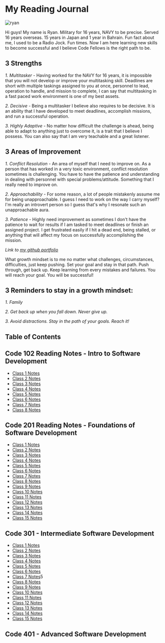 # My Reading Journal

![ryan](https://user-images.githubusercontent.com/120413183/207512966-b16be860-3e7a-499c-9e4f-a3362ef9db76.jpg)


Hi guys! My name is Ryan. Military for 16 years, NAVY to be precise. Served 16 years overseas. 15 years in Japan and 1 year in Bahrain. Fun fact about me, I used to be a Radio Jock. Fun times. Now I am here learning new skills to become successful and I believe Code Fellows is the right path to be.

## 3 Strengths

*1. Multitasker* - Having worked for the NAVY for 16 years, it is impossible that you will not develop or improve your multitasking skill. Deadlines are short with multiple taskings assigned to you at once, personnel to lead, operation to handle, and mission to complete, I can say that multitasking in a fast paced work environment is one of my best assets.

*2. Decisive* - Being a multitasker I believe also requires to be decisive. It is an ability that I have developed to meet deadlines, accomplish missions, and run a successful operation.

*3. Highly Adaptive* - No matter how difficult the challenge is ahead, being able to adapt to anything just to overcome it, is a trait that I believe I possess. You can also say that I am very teachable and a great listener.

## 3 Areas of Improvement

*1. Conflict Resolution* - An area of myself that I need to improve on. As a person that has worked in a very toxic environment, conflict resolution sometimes is challenging. You have to have the patience and understanding in dealing with personnel with special problems/attitude. Something that I really need to improve on.

*2. Approachability* - For some reason, a lot of people mistakenly assume me for being unapproachable. I guess I need to work on the way I carry myself? I'm really an introvert person so I guess that's why I resonate such an unapproachable aura.

*3. Patience* - Highly need improvement as sometimes I don't have the patience to wait for results if I am tasked to meet deadlines or finish an assigned project. I get frustrated easily if I hit a dead end, being stalled, or anything that will affect my focus on successfully accomplishing the mission.

*Link to [my github portfolio](https://github.com/Ryanb021)*

What growth mindset is to me no matter what challenges, circumstances, difficulties, just keep pushing. Set your goal and stay in that path. Push through, get back up. Keep learning from every mistakes and failures. You will reach your goal. You will be successful!

## 3 Reminders to stay in a growth mindset:

*1. Family*

*2. Get back up when you fall down. Never give up.*

*3. Avoid distractions. Stay in the path of your goals. Reach it!*

## Table of Contents

## Code 102 Reading Notes - Intro to Software Development

- [Class 1 Notes](https://github.com/Ryanb021/reading-notes/blob/main/102/Read01.md)
- [Class 2 Notes](https://github.com/Ryanb021/reading-notes/blob/main/102/Read02.md)
- [Class 3 Notes](https://github.com/Ryanb021/reading-notes/blob/main/102/Read03.md)
- [Class 4 Notes](https://github.com/Ryanb021/reading-notes/blob/main/102/Read04.md)
- [Class 5 Notes](https://github.com/Ryanb021/reading-notes/blob/main/102/Read05.md)
- [Class 6 Notes](https://github.com/Ryanb021/reading-notes/blob/main/102/Read06.md)
- [Class 7 Notes](https://github.com/Ryanb021/reading-notes/blob/main/102/Read07.md)
- [Class 8 Notes](https://github.com/Ryanb021/reading-notes/blob/main/102/Read08.md)


## Code 201 Reading Notes - Foundations of Software Development

- [Class 1 Notes](https://github.com/Ryanb021/reading-notes/blob/main/201/Read01.md)
- [Class 2 Notes](https://github.com/Ryanb021/reading-notes/blob/main/201/Read02.md)
- [Class 3 Notes](https://github.com/Ryanb021/reading-notes/blob/main/201/Read03.md)
- [Class 4 Notes](https://github.com/Ryanb021/reading-notes/blob/main/201/Read04.md)
- [Class 5 Notes](https://github.com/Ryanb021/reading-notes/blob/main/201/Read05.md)
- [Class 6 Notes](https://github.com/Ryanb021/reading-notes/blob/main/201/Read06.md)
- [Class 7 Notes](https://github.com/Ryanb021/reading-notes/blob/main/201/Read07.md)
- [Class 8 Notes](https://github.com/Ryanb021/reading-notes/blob/main/201/Read08.md)
- [Class 9 Notes](https://github.com/Ryanb021/reading-notes/blob/main/201/Read09.md)
- [Class 10 Notes](https://github.com/Ryanb021/reading-notes/blob/main/201/Read10.md)
- [Class 11 Notes](https://github.com/Ryanb021/reading-notes/blob/main/201/Read11.md)
- [Class 12 Notes](https://github.com/Ryanb021/reading-notes/blob/main/201/Read12.md)
- [Class 13 Notes](https://github.com/Ryanb021/reading-notes/blob/main/201/Read13.md)
- [Class 14 Notes](https://github.com/Ryanb021/reading-notes/blob/main/201/Read14.md)
- [Class 15 Notes](https://github.com/Ryanb021/reading-notes/blob/main/201/Read15.md)

## Code 301 - Intermediate Software Development

- [Class 1 Notes](https://github.com/Ryanb021/reading-notes/blob/main/301/Read01.md)
- [Class 2 Notes](https://github.com/Ryanb021/reading-notes/blob/main/301/Read02.md)
- [Class 3 Notes](https://github.com/Ryanb021/reading-notes/blob/main/301/Read03.md)
- [Class 4 Notes](https://github.com/Ryanb021/reading-notes/blob/main/301/Read04.md)
- [Class 5 Notes](https://github.com/Ryanb021/reading-notes/blob/main/301/Read05.md)
- [Class 6 Notes](https://github.com/Ryanb021/reading-notes/blob/main/301/Read06.md)
- [Class 7 Notes](https://github.com/Ryanb021/reading-notes/blob/main/301/Read07.md)5
- [Class 8 Notes](https://github.com/Ryanb021/reading-notes/blob/main/301/Read08.md)
- [Class 9 Notes](https://github.com/Ryanb021/reading-notes/blob/main/301/Read09.md)
- [Class 10 Notes](https://github.com/Ryanb021/reading-notes/blob/main/301/Read10.md)
- [Class 11 Notes](https://github.com/Ryanb021/reading-notes/blob/main/301/Read11.md)
- [Class 12 Notes](https://github.com/Ryanb021/reading-notes/blob/main/301/Read12.md)
- [Class 13 Notes](https://github.com/Ryanb021/reading-notes/blob/main/301/Read13.md)
- [Class 14 Notes](https://github.com/Ryanb021/reading-notes/blob/main/301/Read14.md)
- [Class 15 Notes](https://github.com/Ryanb021/reading-notes/blob/main/301/Read15.md)

## Code 401 - Advanced Software Development
